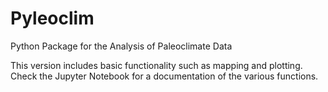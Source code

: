 # Pyleoclim
Python Package for the Analysis of Paleoclimate Data

This version includes basic functionality such as mapping and plotting. Check the Jupyter Notebook for a documentation of the various functions.
